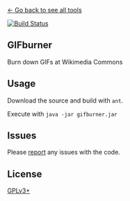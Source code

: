 [← Go back to see all tools](https://github.com/MarcoFalke/wiki-java-tools#wiki-tools)

[![Build Status](https://travis-ci.org/MarcoFalke/wiki-java-tools.svg?branch=gifburner)](https://travis-ci.org/MarcoFalke/wiki-java-tools)

## GIFburner
Burn down GIFs at Wikimedia Commons

## Usage
Download the source and build with ```ant```.

Execute with ```java -jar gifburner.jar```

## Issues
Please [report](https://github.com/MarcoFalke/wiki-java-tools/issues/new?title=GIFburner%3A) any issues with the code.

## License
[GPLv3+](COPYING.GPL)
